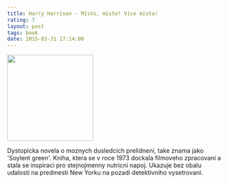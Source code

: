 ```yaml
---
title: Harry Harrison - Místo, místo! Více místa!
rating: 7
layout: post
tags: book
date: 2015-03-31 17:14:00
---
```

<img width="200" src="http://www.legie.info/images/kniha-small/1/1725-672.jpg" />
<p>
Dystopicka novela o moznych dusledcich prelidneni, take znama jako 'Soylent green'. Kniha, ktera se v roce 1973 dockala filmoveho zpracovani a stala se inspiraci pro stejnojmenny nutricni napoj. Ukazuje bez obalu udalosti na predmesti New Yorku na pozadi detektivniho vysetrovani.
</p>
